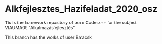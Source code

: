 # Alkfejlesztes_Hazifeladat_2020_osz
Tis is the homework repository of team Coderz++ for the subject VIAUMA09 "Alkalmazásfejlesztés" 

This branch has the works of user Baracsk
